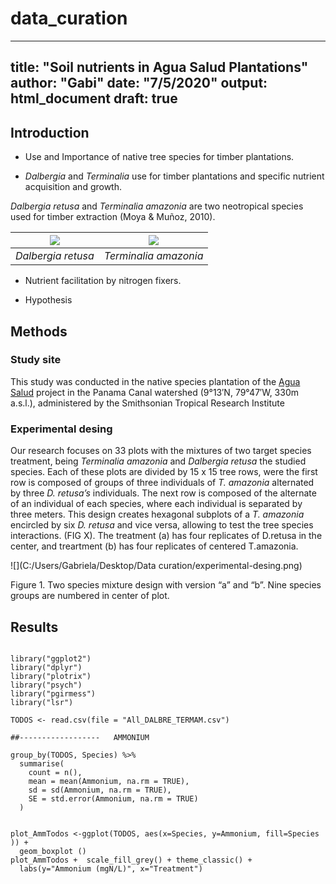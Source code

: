 # data_curation

---
title: "Soil nutrients in Agua Salud Plantations"
author: "Gabi"
date: "7/5/2020"
output: html_document
draft: true 
---

## Introduction 

  * Use and Importance of native tree species for timber plantations. 


  * _Dalbergia_ and _Terminalia_ use for timber plantations and specific nutrient acquisition and growth.

  _Dalbergia retusa_ and _Terminalia amazonia_ are two neotropical species used for timber extraction (Moya & Muñoz, 2010).
  
  | ![](https://pfaf.org/Admin/PlantImages/Dalbergia-retusa-2.jpg) | ![](https://upload.wikimedia.org/wikipedia/commons/thumb/8/84/Terminalia_argentea.jpg/220px-Terminalia_argentea.jpg) |
|:---:|:---:|
| *Dalbergia retusa* | *Terminalia amazonia* |
   
  

  * Nutrient facilitation by nitrogen fixers. 

  * Hypothesis
  
## Methods 

### Study site 

This study was conducted in the native species plantation of the [Agua Salud](https://striresearch.si.edu/smartreforestation/#)  project in the Panama Canal watershed (9°13′N, 79°47′W, 330m a.s.l.), administered by the Smithsonian Tropical Research Institute

### Experimental desing 

Our research focuses on 33 plots with the mixtures of two target species treatment, being _Terminalia amazonia_ and _Dalbergia retusa_ the studied species. Each of these plots are divided by 15 x 15 tree rows, were the first row is composed of groups of three individuals of _T. amazonia_ alternated by three _D. retusa’s_ individuals. The next row is composed of the alternate of an individual of each species, where each individual is separated by three meters. This design creates hexagonal subplots of a _T. amazonia_ encircled by six _D. retusa_ and vice versa, allowing to test the tree species interactions. (FIG X). The treatment (a) has four replicates of D.retusa in the center, and treartment (b) has four replicates of centered T.amazonia. 

![](C:/Users/Gabriela/Desktop/Data curation/experimental-desing.png)

Figure 1. Two species mixture design with version “a” and “b”.  Nine species groups are numbered in center of plot.  


## Results

```{r, anova, cache=TRUE, echo = FALSE}

library("ggplot2")
library("dplyr")
library("plotrix") 
library("psych")
library("pgirmess")
library("lsr")

TODOS <- read.csv(file = "All_DALBRE_TERMAM.csv")

##------------------   AMMONIUM 

group_by(TODOS, Species) %>%
  summarise(
    count = n(),
    mean = mean(Ammonium, na.rm = TRUE),
    sd = sd(Ammonium, na.rm = TRUE), 
    SE = std.error(Ammonium, na.rm = TRUE)
  )


plot_AmmTodos <-ggplot(TODOS, aes(x=Species, y=Ammonium, fill=Species )) + 
  geom_boxplot ()
plot_AmmTodos +  scale_fill_grey() + theme_classic() + 
  labs(y="Ammonium (mgN/L)", x="Treatment")

```
